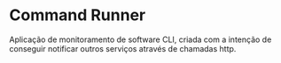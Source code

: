 # Command Runner

Aplicação de monitoramento de software CLI, criada com a intenção de conseguir notificar outros serviços através de chamadas http.